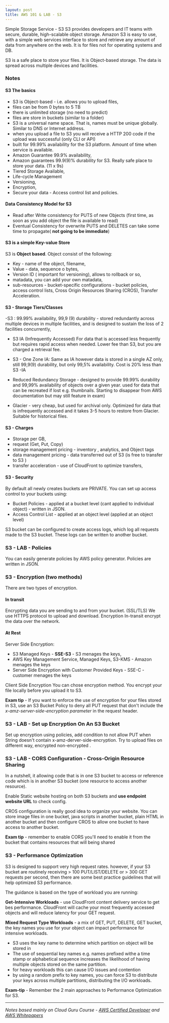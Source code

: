 ```yaml
---
layout: post
title: AWS 101 & LAB - S3
---
```


Simple Storage Service - S3
S3 provides developers and IT teams with secure, durable, high-scalable object storage. Amazon S3 is easy to use, with a simple web services interface to store and retrieve any amount of data from anywhere on the web. It is for files not for operating systems and DB.

S3 is a safe place to store your files.
It is Object-based storage.
The data is spread across multiple devices and facilities. 

### Notes
#### S3 The basics

- S3 is Object-based - i.e. allows you to upload files,
- files can be from 0 bytes to 5 TB
- there is unlimited storage (no need to predict)
- files are store in buckets (similar to a folder)
- S3 is a universal name space. That is, names must be unique globally. Similar to DNS or Internet address. 
- when you upload a file to S3 you will receive a HTTP 200 code if the upload was successful (only CLI or API)
- built for 99.99% availability for the S3 platform. Amount of time when service is available. 
- Amazon Guarantee 99.9% availability,
- Amazon guarantees 99.9(9)% durability for S3. Really safe place to store your data. (11 x 9s)
- Tiered Storage Available,
- Life-cycle Management
- Versioning,
- Encryption,
- Secure your data - Access control list and policies. 

#### Data Consistency Model for S3

- Read after Write consistency for PUTS of new Objects (first time, as soon as you add object the file is available to read)
- Eventual Consistency for overwrite PUTS and DELETES can take some time to propagate( **not going to be immediate**)

#### S3 is a simple Key-value Store

S3 is **Object based**. Object consist of the following:
- Key - name of the object, filename,
- Value - data, sequence o bytes, 
- Version ID ( important for versioning), allows to rollback or so,
- matadata, you can add your own matadata,
- sub-resources - bucket-specific configurations - bucket policies, access control lists, 
Cross Origin Resources Sharing (CROS), Transfer Acceleration. 

#### S3 - Storage Tiers/Classes

-S3 : 99.99% availability, 99,9 (9) durability - stored redundantly across multiple devices in multiple facilities, and is designed to sustain the loss of 2 facilities concurrently, 

- S3 IA (Infrequently Accessed) For data that is accessed less frequently but requires rapid access when needed. Lower fee than S3, but you are charged a retrieval fee. 

- S3 - One Zone IA: Same as IA however data is stored in a single AZ only, still 99,9(9) durability, but only 99,5% availability. Cost is 20% less than S3 -IA

- Reduced Redundancy Storage - designed to provide 99.99% durability and 99,99% availability of objects over a given year. used for data that can be recreated if lost e.g. thumbnails. Starting to disappear from AWS documentation but may still feature in exam)

- Glacier - very cheap, but used for archival only. Optimized for data that is infrequently accessed and it takes 3-5 hours to restore from Glacier. Suitable for historical files. 

#### S3 - Charges

- Storage per GB, 
- request (Get, Put, Copy)
- storage management pricing - inventory , analytics, and Object tags
- data management pricing - data transferred out of S3 (is free to transfer to S3 )
- transfer acceleration - use of CloudFront to optimize transfers,

#### S3 - Security

By default all newly creates buckets are PRIVATE.
You can set up access control to your buckets using:
- Bucket Policies - applied at a bucket level (cant applied to individual object) - written in JSON. 
- Access Control List - applied at an object level (applied at an object level)

S3 bucket can be configured to create access logs, which log all requests made to the S3 bucket. These logs can be written to another bucket. 


### S3 - LAB - Policies

You can easily generate policies by AWS policy generator. Policies are written in JSON. 

### S3 - Encryption (two methods)

There are two types of encryption.

#### In transit 
Encrypting data you are sending to and from your bucket. (SSL/TLS)
We use HTTPS protocol to upload and download. Encryption In-transit encrypt the data over the network. 

#### At Rest 

Server Side Encryption:
- S3 Managed Keys - **SSE-S3** - S3 menages the keys,
- AWS Key Management Service, Managed Keys, S3-KMS - Amazon menages the keys 
- Server Side Encryption with Customer Provided Keys - SSE-C - customer menages the keys

Client Side Encryption
You can chose encryption method. You encrypt your file locally before you upload it to S3.


**Exam tip** - If you want to enforce the use of encryption for your files stored in S3, use an S3 Bucket Policy to deny all PUT request that don't include the *x-amz-server-side-encryption parameter* in the request header. 


### S3 - LAB - Set up Encryption On An S3 Bucket

Set up encryption using policies, add condition to not allow PUT when String doesn't contain x-amz-derver-side-encryption. Try to upload files on different way, encrypted non-encrypted .

### S3 - LAB - CORS Configuration - Cross-Origin Resource Sharing

In a nutshell, it allowing code that is in one S3 bucket to access or reference code which is in another S3 bucket (one resource to access another resource).

Enable Static website hosting on both S3 buckets and **use endpoint website URL** to check config. 

CROS configuration is really good idea to organize your website. You can store image files in one bucket, java scripts in another bucket, plain HTML in another bucket and then configure CROS to allow one bucket to have access to another bucket.

**Exam tip** - remember to enable CORS you'll need to enable it from the bucket that contains resources that will being shared 


### S3 - Performance Optimization

S3 is designed to support very high request rates. however, if your S3 bucket are routinely receiving > 100 PUT/LIST/DELETE or > 300 GET requests per second, then there are some best practice guidelines that will help optimized S3 performance. 

The guidance is based on the type of workload you are running:

**Get-Intensive Workloads** - use CloudFront content delivery service to get bes performance. CloudFront will cache your most frequently accessed objects and will reduce latency for your GET request.

**Mixed Request Type Workloads** - a mix of GET, PUT, DELETE, GET bucket, the key names you use for your object can impact performance for intensive workloads. 
- S3 uses the key name to determine which partition on object will be stored in 
- The use of sequential key names e.g. names prefixed withe a time stamp or alphabetical sequence increases the likelihood of having multiple objects stored on the same partition. 
- for heavy workloads this can cause I/O issues and contention
- by using a random prefix to key names, you can force S3 to distribute your keys across multiple partitions, distributing the I/O workloads. 

**Exam-tip** - Remember the 2 main approaches to Performance Optimization for S3. 

------------
*Notes based mainly on Cloud Guru Course - [AWS Certified Developer](https://acloud.guru/learn/aws-certified-developer-associate-june-2018) and [AWS Whitepapers](https://aws.amazon.com/whitepapers/)*